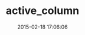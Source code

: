 ---
layout: post
title:  "active_column"
repo:   "carbonfive/active_column"
date:   2015-02-18 17:06:06
gemurl: https://github.com/carbonfive/active_column
---